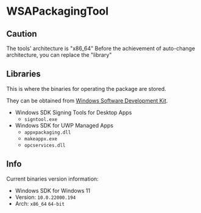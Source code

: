 # WSAPackagingTool
 
## Caution

The tools' architecture is "x86_64" 
Before the achievement of auto-change architecture, you can replace the "library"

## Libraries

This is where the binaries for operating the package are stored.

They can be obtained from [Windows Software Development Kit](https://developer.microsoft.com/en-us/windows/downloads/windows-sdk/).

- Windows SDK Signing Tools for Desktop Apps
  - `signtool.exe`
- Windows SDK for UWP Managed Apps
  - `appxpackaging.dll`
  - `makeappx.exe`
  - `opcservices.dll`

## Info

Current binaries version information:
- Windows SDK for Windows 11
- Version: `10.0.22000.194`
- Arch: `x86_64` `64-bit`
